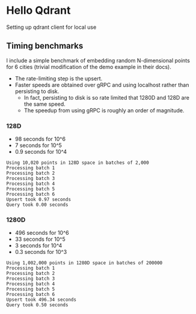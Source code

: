 # Hello Qdrant

Setting up qdrant client for local use

## Timing benchmarks

I include a simple benchmark of embedding random N-dimensional points for 6 cities
(trivial modification of the demo example in their docs).

- The rate-limiting step is the upsert.
- Faster speeds are obtained over gRPC and using localhost rather than persisting to disk.
    - In fact, persisting to disk is so rate limited that 1280D and 128D are the same speed.
    - The speedup from using gRPC is roughly an order of magnitude.

### 128D

- 98 seconds for 10^6
- 7 seconds for 10^5
- 0.9 seconds for 10^4

```
Using 10,020 points in 128D space in batches of 2,000
Processing batch 1
Processing batch 2
Processing batch 3
Processing batch 4
Processing batch 5
Processing batch 6
Upsert took 0.97 seconds
Query took 0.00 seconds
```

### 1280D

- 496 seconds for 10^6
- 33 seconds for 10^5
- 3 seconds for 10^4
- 0.3 seconds for 10^3

```
Using 1,002,000 points in 1280D space in batches of 200000
Processing batch 1
Processing batch 2
Processing batch 3
Processing batch 4
Processing batch 5
Processing batch 6
Upsert took 496.34 seconds
Query took 0.50 seconds
```
